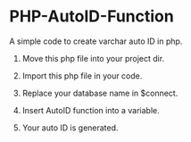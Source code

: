 # PHP-AutoID-Function
A simple code to create varchar auto ID in php.

1. Move this php file into your project dir.

2. Import this php file in your code.

3. Replace your database name in $connect.

4. Insert AutoID function into a variable.

5. Your auto ID is generated.
